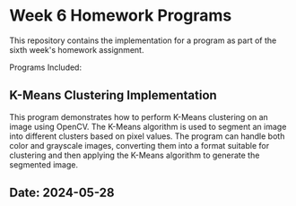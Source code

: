 # Week 6 Homework Programs
This repository contains the implementation for a program as part of the sixth week's homework assignment.

Programs Included:
## K-Means Clustering Implementation
This program demonstrates how to perform K-Means clustering on an image using OpenCV. The K-Means algorithm is used to segment an image into different clusters based on pixel values. The program can handle both color and grayscale images, converting them into a format suitable for clustering and then applying the K-Means algorithm to generate the segmented image.

## Date: 2024-05-28
